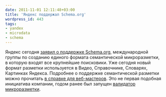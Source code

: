 ```yaml
---
date: 2011-11-01 12:11:48+03:00
title: 'Яндекс поддержал Schema.org'
wordpress_id: 443
tags:
- yandex
- microdata
- schema
---
```


Яндекс сегодня [заявил о поддержке Schema.org][1], международной группы по созданию единого формата семантической микроразметки, в которую входят все крупнейшие поисковики. Уже сегодня новый формат разметки используется в Видео, Справочнике, Словарях, Картинках Яндекса. Подробнее о поддержке семантической разметки можно прочитать [в справке для веб-мастеров][2]. Это не первая подобная инициатива компании, годом ранее был запущен [валидатор микроразметки][3].

[1]: http://webmaster.ya.ru/replies.xml?item_no=12279
[2]: http://help.yandex.ru/webmaster/?id=1122752
[3]: http://web-standards.ru/news/293/
